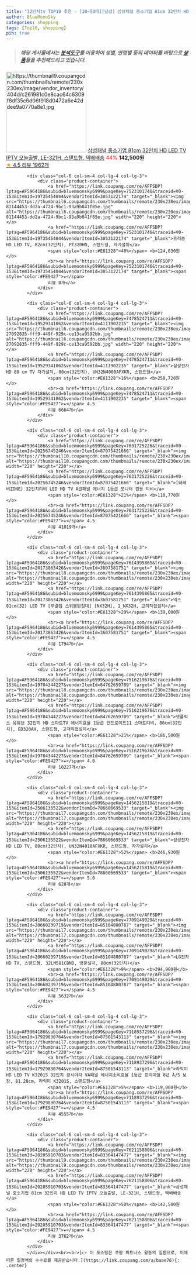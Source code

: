 ```yaml
---
title: "32인치tv TOP10 추천 - [20~50대][남성] 삼성패널 중소기업 81cm 32인치 HD LED TV IPTV 오늘출발, LE-321H, 스탠드형, 택배배송"
author: BlueMoonSky
categories: shopping
tags: [Top10, shopping]
pin: true
---
```


> ##### 해당 게시물에서는 [**분석도구**](https://itemscout.io/)를 이용하여 **성별**, **연령별** 등의 데이터를 바탕으로 [**상품**](https://link.coupang.com/a/baae76)들을 추천해드리고 있습니다.
<div class="container"><div class="row">
            <div class="col-6 col-sm-4 col-lg-4 col-lg-3">
                <div class="product-container">
                    <a href="https://link.coupang.com/re/AFFSDP?lptag=AF5964186&subid=bluemoonsky6999&pageKey=7621158806&traceid=V0-153&itemId=20205910703&vendorItemId=83364147477" target="_blank"><img src="https://thumbnail9.coupangcdn.com/thumbnails/remote/230x230ex/image/vendor_inventory/404d/c261981c0e8cac64c6309f8df35c6d06f918d0472a6e42ddee9a0770a8e1.jpg" alt="https://thumbnail9.coupangcdn.com/thumbnails/remote/230x230ex/image/vendor_inventory/404d/c261981c0e8cac64c6309f8df35c6d06f918d0472a6e42ddee9a0770a8e1.jpg" width="220" height="220"></a>
                    <a href="https://link.coupang.com/re/AFFSDP?lptag=AF5964186&subid=bluemoonsky6999&pageKey=7621158806&traceid=V0-153&itemId=20205910703&vendorItemId=83364147477" target="_blank">삼성패널 중소기업 81cm 32인치 HD LED TV IPTV 오늘출발, LE-321H, 스탠드형, 택배배송</a>
                    <span style="color:#E61328">44%</span> <b>142,500원</b>
                    <br><a href="https://link.coupang.com/re/AFFSDP?lptag=AF5964186&subid=bluemoonsky6999&pageKey=7621158806&traceid=V0-153&itemId=20205910703&vendorItemId=83364147477" target="_blank"><span style="color:#FE9427">★</span> 4.5
                    리뷰 1962개</a>
                </div>
            </div>
            
            <div class="col-6 col-sm-4 col-lg-4 col-lg-3">
                <div class="product-container">
                    <a href="https://link.coupang.com/re/AFFSDP?lptag=AF5964186&subid=bluemoonsky6999&pageKey=7523101746&traceid=V0-153&itemId=19735454044&vendorItemId=3053122174" target="_blank"><img src="https://thumbnail6.coupangcdn.com/thumbnails/remote/230x230ex/image/retail/images/5296877259013933-81144453-dd2a-4724-9bc1-93a9b841f85e.jpg" alt="https://thumbnail6.coupangcdn.com/thumbnails/remote/230x230ex/image/retail/images/5296877259013933-81144453-dd2a-4724-9bc1-93a9b841f85e.jpg" width="220" height="220"></a>
                    <a href="https://link.coupang.com/re/AFFSDP?lptag=AF5964186&subid=bluemoonsky6999&pageKey=7523101746&traceid=V0-153&itemId=19735454044&vendorItemId=3053122174" target="_blank">프리즘 HD LED TV, 82cm(32인치), PT320HD, 스탠드형, 자가설치</a>
                    <span style="color:#E61328">40%</span> <b>124,030원</b>
                    <br><a href="https://link.coupang.com/re/AFFSDP?lptag=AF5964186&subid=bluemoonsky6999&pageKey=7523101746&traceid=V0-153&itemId=19735454044&vendorItemId=3053122174" target="_blank"><span style="color:#FE9427">★</span> 
                    리뷰 0개</a>
                </div>
            </div>
            
            <div class="col-6 col-sm-4 col-lg-4 col-lg-3">
                <div class="product-container">
                    <a href="https://link.coupang.com/re/AFFSDP?lptag=AF5964186&subid=bluemoonsky6999&pageKey=7478524711&traceid=V0-153&itemId=19529341062&vendorItemId=4111902235" target="_blank"><img src="https://thumbnail6.coupangcdn.com/thumbnails/remote/230x230ex/image/retail/images/1394919207411205-27092835-fff9-449f-929c-ce13ca9592bb.jpg" alt="https://thumbnail6.coupangcdn.com/thumbnails/remote/230x230ex/image/retail/images/1394919207411205-27092835-fff9-449f-929c-ce13ca9592bb.jpg" width="220" height="220"></a>
                    <a href="https://link.coupang.com/re/AFFSDP?lptag=AF5964186&subid=bluemoonsky6999&pageKey=7478524711&traceid=V0-153&itemId=19529341062&vendorItemId=4111902235" target="_blank">삼성전자 HD 80 cm TV 자가설치, 80cm(32인치), UN32N4000AFXKR, 스탠드형</a>
                    <span style="color:#E61328">16%</span> <b>258,720원</b>
                    <br><a href="https://link.coupang.com/re/AFFSDP?lptag=AF5964186&subid=bluemoonsky6999&pageKey=7478524711&traceid=V0-153&itemId=19529341062&vendorItemId=4111902235" target="_blank"><span style="color:#FE9427">★</span> 4.5
                    리뷰 6664개</a>
                </div>
            </div>
            
            <div class="col-6 col-sm-4 col-lg-4 col-lg-3">
                <div class="product-container">
                    <a href="https://link.coupang.com/re/AFFSDP?lptag=AF5964186&subid=bluemoonsky6999&pageKey=7631725226&traceid=V0-153&itemId=20256745246&vendorItemId=87075421666" target="_blank"><img src="https://thumbnail10.coupangcdn.com/thumbnails/remote/230x230ex/image/vendor_inventory/6d0d/28972c1110fcd20303f1fa88b5cefd7824aeffa91fc403a4da2472cc26a1.jpg" alt="https://thumbnail10.coupangcdn.com/thumbnails/remote/230x230ex/image/vendor_inventory/6d0d/28972c1110fcd20303f1fa88b5cefd7824aeffa91fc403a4da2472cc26a1.jpg" width="220" height="220"></a>
                    <a href="https://link.coupang.com/re/AFFSDP?lptag=AF5964186&subid=bluemoonsky6999&pageKey=7631725226&traceid=V0-153&itemId=20256745246&vendorItemId=87075421666" target="_blank">[테레비ZONE] 32인치티비 LED HD TV A급패널 에너지 1등급 모니터 겸용 티비</a>
                    <span style="color:#E61328">21%</span> <b>110,770원</b>
                    <br><a href="https://link.coupang.com/re/AFFSDP?lptag=AF5964186&subid=bluemoonsky6999&pageKey=7631725226&traceid=V0-153&itemId=20256745246&vendorItemId=87075421666" target="_blank"><span style="color:#FE9427">★</span> 4.5
                    리뷰 41019개</a>
                </div>
            </div>
            
            <div class="col-6 col-sm-4 col-lg-4 col-lg-3">
                <div class="product-container">
                    <a href="https://link.coupang.com/re/AFFSDP?lptag=AF5964186&subid=bluemoonsky6999&pageKey=7614395865&traceid=V0-153&itemId=20173863426&vendorItemId=3607581751" target="_blank"><img src="https://thumbnail8.coupangcdn.com/thumbnails/remote/230x230ex/image/vendor_inventory/be87/107b61b73e03e711642e516458ceb4dc2dec4bc6bdf9e3c54be42d826077.jpg" alt="https://thumbnail8.coupangcdn.com/thumbnails/remote/230x230ex/image/vendor_inventory/be87/107b61b73e03e711642e516458ceb4dc2dec4bc6bdf9e3c54be42d826077.jpg" width="220" height="220"></a>
                    <a href="https://link.coupang.com/re/AFFSDP?lptag=AF5964186&subid=bluemoonsky6999&pageKey=7614395865&traceid=V0-153&itemId=20173863426&vendorItemId=3607581751" target="_blank">넥스 81cm(32) LED TV [무결점 스위블받침대] [NX32H], 1_NX32H, 고객직접설치</a>
                    <span style="color:#E61328">29%</span> <b>139,000원</b>
                    <br><a href="https://link.coupang.com/re/AFFSDP?lptag=AF5964186&subid=bluemoonsky6999&pageKey=7614395865&traceid=V0-153&itemId=20173863426&vendorItemId=3607581751" target="_blank"><span style="color:#FE9427">★</span> 4.5
                    리뷰 1794개</a>
                </div>
            </div>
            
            <div class="col-6 col-sm-4 col-lg-4 col-lg-3">
                <div class="product-container">
                    <a href="https://link.coupang.com/re/AFFSDP?lptag=AF5964186&subid=bluemoonsky6999&pageKey=7516219676&traceid=V0-153&itemId=19704344227&vendorItemId=84762659709" target="_blank"><img src="https://thumbnail8.coupangcdn.com/thumbnails/remote/230x230ex/image/vendor_inventory/a506/6a92e3092a067290c4d68c588bb4472cb639620dca69ba7eec51a45a5356.jpg" alt="https://thumbnail8.coupangcdn.com/thumbnails/remote/230x230ex/image/vendor_inventory/a506/6a92e3092a067290c4d68c588bb4472cb639620dca69ba7eec51a45a5356.jpg" width="220" height="220"></a>
                    <a href="https://link.coupang.com/re/AFFSDP?lptag=AF5964186&subid=bluemoonsky6999&pageKey=7516219676&traceid=V0-153&itemId=19704344227&vendorItemId=84762659709" target="_blank">넷플릭스 유튜브 32인치 HD 스마트TV 에너지효율 1등급 안드로이드11 스마트티비, 80cm(32인치), ED320AH, 스탠드형, 고객직접설치</a>
                    <span style="color:#E61328">21%</span> <b>186,500원</b>
                    <br><a href="https://link.coupang.com/re/AFFSDP?lptag=AF5964186&subid=bluemoonsky6999&pageKey=7516219676&traceid=V0-153&itemId=19704344227&vendorItemId=84762659709" target="_blank"><span style="color:#FE9427">★</span> 4.0
                    리뷰 10227개</a>
                </div>
            </div>
            
            <div class="col-6 col-sm-4 col-lg-4 col-lg-3">
                <div class="product-container">
                    <a href="https://link.coupang.com/re/AFFSDP?lptag=AF5964186&subid=bluemoonsky6999&pageKey=1456215819&traceid=V0-153&itemId=2506135522&vendorItemId=78660669533" target="_blank"><img src="https://thumbnail7.coupangcdn.com/thumbnails/remote/230x230ex/image/vendor_inventory/0565/ecfda5f830a823adc01c327eb4cb09cf48337aabe0e7d855dc2554d2e269.jpg" alt="https://thumbnail7.coupangcdn.com/thumbnails/remote/230x230ex/image/vendor_inventory/0565/ecfda5f830a823adc01c327eb4cb09cf48337aabe0e7d855dc2554d2e269.jpg" width="220" height="220"></a>
                    <a href="https://link.coupang.com/re/AFFSDP?lptag=AF5964186&subid=bluemoonsky6999&pageKey=1456215819&traceid=V0-153&itemId=2506135522&vendorItemId=78660669533" target="_blank">삼성전자 HD LED TV, 80cm(32인치), UN32N4010AFXKR, 스탠드형, 자가설치</a>
                    <span style="color:#E61328">52%</span> <b>246,930원</b>
                    <br><a href="https://link.coupang.com/re/AFFSDP?lptag=AF5964186&subid=bluemoonsky6999&pageKey=1456215819&traceid=V0-153&itemId=2506135522&vendorItemId=78660669533" target="_blank"><span style="color:#FE9427">★</span> 5.0
                    리뷰 628개</a>
                </div>
            </div>
            
            <div class="col-6 col-sm-4 col-lg-4 col-lg-3">
                <div class="product-container">
                    <a href="https://link.coupang.com/re/AFFSDP?lptag=AF5964186&subid=bluemoonsky6999&pageKey=7709149029&traceid=V0-153&itemId=20660239719&vendorItemId=85104880787" target="_blank"><img src="https://thumbnail7.coupangcdn.com/thumbnails/remote/230x230ex/image/rs_quotation_api/x3k8ai6d/9997513780f145afaf079d7cf0524655.jpg" alt="https://thumbnail7.coupangcdn.com/thumbnails/remote/230x230ex/image/rs_quotation_api/x3k8ai6d/9997513780f145afaf079d7cf0524655.jpg" width="220" height="220"></a>
                    <a href="https://link.coupang.com/re/AFFSDP?lptag=AF5964186&subid=bluemoonsky6999&pageKey=7709149029&traceid=V0-153&itemId=20660239719&vendorItemId=85104880787" target="_blank">LG전자 HD TV, 스탠드형, 32LM581CBND, 방문설치, 80cm(32인치)</a>
                    <span style="color:#E61328">9%</span> <b>294,900원</b>
                    <br><a href="https://link.coupang.com/re/AFFSDP?lptag=AF5964186&subid=bluemoonsky6999&pageKey=7709149029&traceid=V0-153&itemId=20660239719&vendorItemId=85104880787" target="_blank"><span style="color:#FE9427">★</span> 4.5
                    리뷰 5632개</a>
                </div>
            </div>
            
            <div class="col-6 col-sm-4 col-lg-4 col-lg-3">
                <div class="product-container">
                    <a href="https://link.coupang.com/re/AFFSDP?lptag=AF5964186&subid=bluemoonsky6999&pageKey=7118937296&traceid=V0-153&itemId=17929830764&vendorItemId=87501543113" target="_blank"><img src="https://thumbnail7.coupangcdn.com/thumbnails/remote/230x230ex/image/vendor_inventory/e403/36b2e5d578d348ed8144ff83c31060db0fcb1bcb23d906bd277765fede98.jpg" alt="https://thumbnail7.coupangcdn.com/thumbnails/remote/230x230ex/image/vendor_inventory/e403/36b2e5d578d348ed8144ff83c31060db0fcb1bcb23d906bd277765fede98.jpg" width="220" height="220"></a>
                    <a href="https://link.coupang.com/re/AFFSDP?lptag=AF5964186&subid=bluemoonsky6999&pageKey=7118937296&traceid=V0-153&itemId=17929830764&vendorItemId=87501543113" target="_blank">라익미 HD LED TV K3201S 32인치 광시야각 VA패널 에너지소비효율 1등급 프리미엄 8년 A/S 보장, 81.28cm, 라익미 K3201S, 스탠드형</a>
                    <span style="color:#E61328">5%</span> <b>119,000원</b>
                    <br><a href="https://link.coupang.com/re/AFFSDP?lptag=AF5964186&subid=bluemoonsky6999&pageKey=7118937296&traceid=V0-153&itemId=17929830764&vendorItemId=87501543113" target="_blank"><span style="color:#FE9427">★</span> 4.5
                    리뷰 4555개</a>
                </div>
            </div>
            
            <div class="col-6 col-sm-4 col-lg-4 col-lg-3">
                <div class="product-container">
                    <a href="https://link.coupang.com/re/AFFSDP?lptag=AF5964186&subid=bluemoonsky6999&pageKey=7621158806&traceid=V0-153&itemId=20205910703&vendorItemId=83364147477" target="_blank"><img src="https://thumbnail9.coupangcdn.com/thumbnails/remote/230x230ex/image/vendor_inventory/404d/c261981c0e8cac64c6309f8df35c6d06f918d0472a6e42ddee9a0770a8e1.jpg" alt="https://thumbnail9.coupangcdn.com/thumbnails/remote/230x230ex/image/vendor_inventory/404d/c261981c0e8cac64c6309f8df35c6d06f918d0472a6e42ddee9a0770a8e1.jpg" width="220" height="220"></a>
                    <a href="https://link.coupang.com/re/AFFSDP?lptag=AF5964186&subid=bluemoonsky6999&pageKey=7621158806&traceid=V0-153&itemId=20205910703&vendorItemId=83364147477" target="_blank">삼성패널 중소기업 81cm 32인치 HD LED TV IPTV 오늘출발, LE-321H, 스탠드형, 택배배송</a>
                    <span style="color:#E61328">50%</span> <b>142,500원</b>
                    <br><a href="https://link.coupang.com/re/AFFSDP?lptag=AF5964186&subid=bluemoonsky6999&pageKey=7621158806&traceid=V0-153&itemId=20205910703&vendorItemId=83364147477" target="_blank"><span style="color:#FE9427">★</span> 4.5
                    리뷰 3762개</a>
                </div>
            </div>
            </div></div><br><br>[👉 이 포스팅은 쿠팡 파트너스 활동의 일환으로, 이에 따른 일정액의 수수료를 제공받습니다.](https://link.coupang.com/a/baae76){: .center}